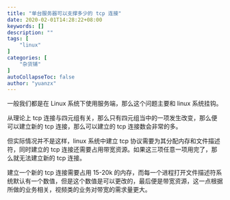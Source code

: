 ```yaml
---
title: "单台服务器可以支撑多少的 tcp 连接"
date: 2020-02-01T14:28:22+08:00
keywords: []
description: ""
tags: [
    "linux"
]
categories: [
    "杂货铺"
]
autoCollapseToc: false
author: "yuanzx"
---
```


一般我们都是在 Linux 系统下使用服务端，那么这个问题主要和 linux 系统挂钩。

从理论上 tcp 连接与四元组有关，那么只有四元组当中的一项发生改变，那么便可以建立新的 tcp 连接，那么可以建立的 tcp 连接数会非常的多。

但实际情况并不是这样，linux 系统中建立 tcp 协议需要为其分配内存和文件描述符，同时建立的 tcp 连接还需要占用带宽资源。如果这三项任意一项用完了，那么就无法建立新的 tcp 连接。

建立一个新的 tcp 连接需要占用 15-20k 的内存，而每一个进程打开文件描述符系统默认有一个数值，但是这个数值是可以更改的，最后便是带宽资源，这一点根据所做的业务相关，视频类的业务对带宽的需求量更大。